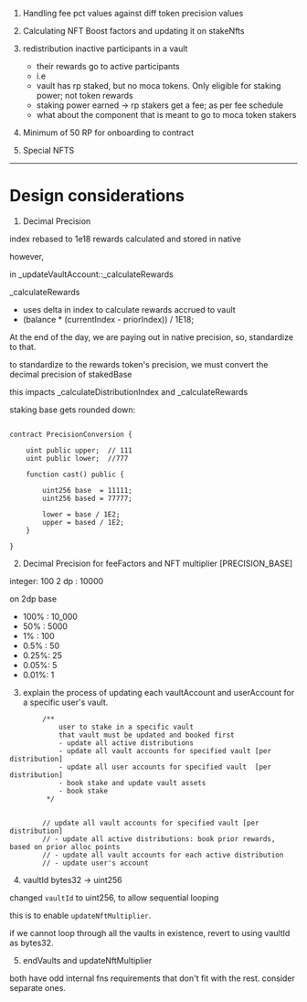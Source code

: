 1. Handling fee pct values against diff token precision values

2. Calculating NFT Boost factors and updating it on stakeNfts

3. redistribution inactive participants in a vault
    - their rewards go to active participants
    - i.e
    - vault has rp staked, but no moca tokens. Only eligible for staking power; not token rewards
    - staking power earned -> rp stakers get a fee; as per fee schedule
    - what about the component that is meant to go to moca token stakers

4. Minimum of 50 RP for onboarding to contract

5. Special NFTS

----

# Design considerations

1. Decimal Precision

index rebased to 1e18
rewards calculated and stored in native

however,

in _updateVaultAccount::_calculateRewards

_calculateRewards
- uses delta in index to calculate rewards accrued to vault
- (balance * (currentIndex - priorIndex)) / 1E18;

At the end of the day, we are paying out in native precision,
so, standardize to that.

to standardize to the rewards token's precision, 
we must convert the decimal precision of stakedBase

this impacts _calculateDistributionIndex and _calculateRewards

staking base gets rounded down: 
```solidity

contract PrecisionConversion {

    uint public upper;  // 111
    uint public lower;  //777

    function cast() public {
        
        uint256 base  = 11111;
        uint256 based = 77777;
        
        lower = base / 1E2;
        upper = based / 1E2;
    }

}
```

2. Decimal Precision for feeFactors and NFT multiplier [PRECISION_BASE]

integer: 100
2 dp   : 10000

on 2dp base
- 100% : 10_000
- 50%  : 5000
- 1%   : 100
- 0.5% : 50
- 0.25%: 25
- 0.05%: 5
- 0.01%: 1

3. explain the process of updating each vaultAccount and userAccount for a specific user's vault.

```solidity
        /**
            user to stake in a specific vault
            that vault must be updated and booked first
            - update all active distributions
            - update all vault accounts for specified vault [per distribution]
            - update all user accounts for specified vault  [per distribution]
            - book stake and update vault assets
            - book stake 
         */


        // update all vault accounts for specified vault [per distribution]
        // - update all active distributions: book prior rewards, based on prior alloc points
        // - update all vault accounts for each active distribution 
        // - update user's account

```

4. vaultId bytes32 -> uint256

changed `vaultId` to uint256, to allow sequential looping

this is to enable `updateNftMultiplier`.

if we cannot loop through all the vaults in existence,
revert to using vaultId as bytes32.

5. endVaults and updateNftMultiplier

both have odd internal fns requirements that don't fit with the rest.
consider separate ones.